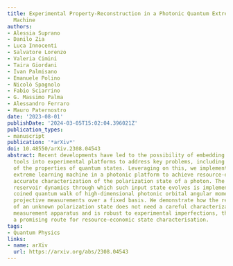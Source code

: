 ```yaml
---
title: Experimental Property-Reconstruction in a Photonic Quantum Extreme Learning
  Machine
authors:
- Alessia Suprano
- Danilo Zia
- Luca Innocenti
- Salvatore Lorenzo
- Valeria Cimini
- Taira Giordani
- Ivan Palmisano
- Emanuele Polino
- Nicolò Spagnolo
- Fabio Sciarrino
- G. Massimo Palma
- Alessandro Ferraro
- Mauro Paternostro
date: '2023-08-01'
publishDate: '2024-03-05T15:02:04.396021Z'
publication_types:
- manuscript
publication: '*arXiv*'
doi: 10.48550/arXiv.2308.04543
abstract: Recent developments have led to the possibility of embedding machine learning
  tools into experimental platforms to address key problems, including the characterization
  of the properties of quantum states. Leveraging on this, we implement a quantum
  extreme learning machine in a photonic platform to achieve resource-efficient and
  accurate characterization of the polarization state of a photon. The underlying
  reservoir dynamics through which such input state evolves is implemented using the
  coined quantum walk of high-dimensional photonic orbital angular momentum, and performing
  projective measurements over a fixed basis. We demonstrate how the reconstruction
  of an unknown polarization state does not need a careful characterization of the
  measurement apparatus and is robust to experimental imperfections, thus representing
  a promising route for resource-economic state characterisation.
tags:
- Quantum Physics
links:
- name: arXiv
  url: https://arxiv.org/abs/2308.04543
---
```

